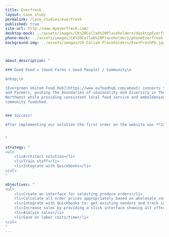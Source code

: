 ```yaml
---
title: Everfresh
layout: case_study
permalink: /case_studies/everfresh
published: true
site-url: http://www.myeverfresh.com/
desktop-mock: ../assets/images/CK%20Collab%20Placeholders/desktopEverfresh.png
phone-mock: ../assets/images/CK%20Collab%20Placeholders/phoneEverfresh.png
background-img: ../assets/images/CK Collab Placeholders/EverFreshPH.jpeg



about_description: "

### Good Food = (Good Farms + Good People) / Community\n

&nbsp;\n

[Evergreen United Food Hub](https://www.eufoodhub.com/about) connects the Puget Sound's most pioneering Chefs
and Farmers, pushing the boundaries of seasonality and diversity in the Pacific
Northwest while providing consistent local food service and emboldening our
community foodshed.


### Success!

After implementing our solution the first order on the website was **2x the normal order!**


"

strategy: "
<ul>
    <li>Architect solution</li>
    <li>Train staff</li>
    <li>Integrate with Quickbooks</li>
</ul>
"

objectives: "
<ul>
    <li>Create an interface for selecting produce orders</li>
    <li>Calculate all order prices appropriately based on wholesale costs or retail costs</li>
    <li>Integrate with Quickbooks to: get existing vendors and track inventory</li>
    <li>Increase sales by providing a slick interface showing all offerings</li>
    <li>Analyze sales</li>
    <li>Save on labor costs/time</li>
</ul>
"
---
```

